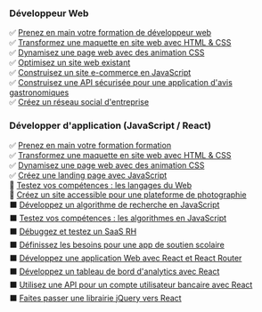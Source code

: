 <!-- ### Hi there 👋 -->

<!--
**mathurinchung-oc/mathurinchung-oc** is a ✨ _special_ ✨ repository because its `README.md` (this file) appears on your GitHub profile.

Here are some ideas to get you started:

- 🔭 I’m currently working on ...
- 🌱 I’m currently learning ...
- 👯 I’m looking to collaborate on ...
- 🤔 I’m looking for help with ...
- 💬 Ask me about ...
- 📫 How to reach me: ...
- 😄 Pronouns: ...
- ⚡ Fun fact: ...
-->


### Développeur Web
:white_check_mark: [Prenez en main votre formation de développeur web](https://github.com/openclassrooms-student/mathurinchung_webdev_1_28042021)  
:white_check_mark: [Transformez une maquette en site web avec HTML & CSS](https://github.com/openclassrooms-student/mathurinchung_webdev_2_03052021)  
:white_check_mark: [Dynamisez une page web avec des animation CSS](https://github.com/openclassrooms-student/mathurinchung_webdev_3_15112021)  
:white_check_mark: [Optimisez un site web existant](https://github.com/openclassrooms-student/mathurinchung_webdev_4_29112021)  
:white_check_mark: [Construisez un site e-commerce en JavaScript](https://github.com/openclassrooms-student/mathurinchung_webdev_5_13012022)  
:white_check_mark: [Construisez une API sécurisée pour une application d'avis gastronomiques](https://github.com/openclassrooms-student/mathurinchung_webdev_6_16022022)  
:white_check_mark: [Créez un réseau social d'entreprise](https://github.com/openclassrooms-student/mathurinchung_webdev_7_22032022)  

### Développer d'application (JavaScript / React)
:white_check_mark: [Prenez en main votre formation formation](https://github.com/openclassrooms-student/mathurinchung_frontend_1_05092022)  
:white_check_mark: [Transformez une maquette en site web avec HTML & CSS](https://github.com/openclassrooms-student/mathurinchung_frontend_2_05092022)  
:white_check_mark: [Dynamisez une page web avec des animation CSS](https://github.com/openclassrooms-student/mathurinchung_frontend_3_05092022)  
:white_check_mark: [Créez une landing page avec JavaScript](https://github.com/openclassrooms-student/mathurinchung_frontend_4_13092022)  
:dart: [Testez vos compétences : les langages du Web](https://github.com/openclassrooms-student/mathurinchung_frontend_5_04102022)  
:dart: [Créez un site accessible pour une plateforme de photographie](https://github.com/openclassrooms-student/mathurinchung_frontend_6_04102022)  
:black_large_square: [Développez un algorithme de recherche en JavaScript](https://github.com/openclassrooms-student/#)  
:black_large_square: [Testez vos compétences : les algorithmes en JavaScript](https://github.com/openclassrooms-student/#)  
:black_large_square: [Débuggez et testez un SaaS RH](https://github.com/openclassrooms-student/#)  
:black_large_square: [Définissez les besoins pour une app de soutien scolaire](https://github.com/openclassrooms-student/#)  
:black_large_square: [Développez une application Web avec React et React Router](https://github.com/openclassrooms-student/#)  
:black_large_square: [Développez un tableau de bord d'analytics avec React](https://github.com/openclassrooms-student/#)  
:black_large_square: [Utilisez une API pour un compte utilisateur bancaire avec React](https://github.com/openclassrooms-student/#)  
:black_large_square: [Faites passer une librairie jQuery vers React](https://github.com/openclassrooms-student/#)  
